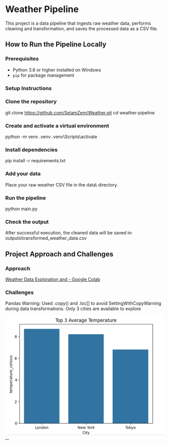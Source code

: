 # Weather Pipeline

This project is a data pipeline that ingests raw weather data, performs cleaning and transformation, and saves the processed data as a CSV file.

## How to Run the Pipeline Locally

### Prerequisites

- Python 3.8 or higher installed on Windows  
- `pip` for package management

### Setup Instructions

### Clone the repository

git clone https://github.com/SelamZem/Weather.git
cd weather-pipeline
### Create and activate a virtual environment
python -m venv .venv
.venv\Scripts\activate
### Install dependencies
pip install -r requirements.txt
### Add your data
Place your raw weather CSV file in the data\ directory. 
### Run the pipeline
python main.py
### Check the output
After successful execution, the cleaned data will be saved in:
outputs\transformed_weather_data.csv

## Project Approach and Challenges
### Approach
[Weather Data Exploration and - Google Colab](https://colab.research.google.com/drive/1PFLOKDjUE8xqPGqheCPE5t5jnb4xbuoo#scrollTo=msWyoi4qjbFS)

### Challenges
Pandas Warning: Used .copy() and .loc[] to avoid SettingWithCopyWarning during data transformations.
Only 3 cities are available to explore

![Top 3 cities](bargraph.png)

